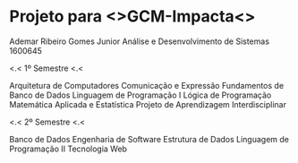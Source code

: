 # Projeto para <>GCM-Impacta<>

Ademar Ribeiro Gomes Junior 
Análise e Desenvolvimento de Sistemas
1600645

<.< 1º Semestre <.<

Arquitetura de Computadores
Comunicação e Expressão
Fundamentos de Banco de Dados
Linguagem de Programação I
Lógica de Programação
Matemática Aplicada e Estatística
Projeto de Aprendizagem Interdisciplinar

<.< 2º Semestre <.<

Banco de Dados
Engenharia de Software
Estrutura de Dados
Linguagem de Programação II
Tecnologia Web
